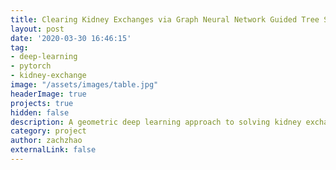 ```yaml
---
title: Clearing Kidney Exchanges via Graph Neural Network Guided Tree Search
layout: post
date: '2020-03-30 16:46:15'
tag:
- deep-learning
- pytorch
- kidney-exchange
image: "/assets/images/table.jpg"
headerImage: true
projects: true
hidden: false
description: A geometric deep learning approach to solving kidney exchanges
category: project
author: zachzhao
externalLink: false
---
```


